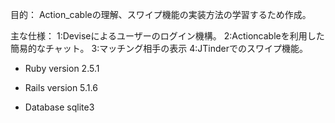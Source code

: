 
目的： Action_cableの理解、スワイプ機能の実装方法の学習するため作成。

主な仕様：
1:Deviseによるユーザーのログイン機構。
2:Actioncableを利用した簡易的なチャット。
3:マッチング相手の表示
4:JTinderでのスワイプ機能。

* Ruby version
2.5.1

* Rails version
5.1.6

* Database 
sqlite3
